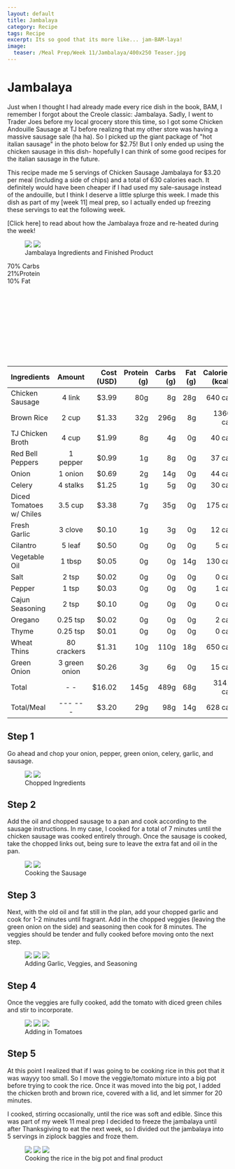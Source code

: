 ```yaml
---
layout: default
title: Jambalaya
category: Recipe
tags: Recipe
excerpt: Its so good that its more like... jam-BAM-laya! 
image:
  teaser: /Meal Prep/Week 11/Jambalaya/400x250 Teaser.jpg
---
```


# Jambalaya

Just when I thought I had already made every rice dish in the book, BAM, I remember I forgot about the Creole classic: Jambalaya. Sadly, I went to Trader Joes before my local grocery store this time, so I got some Chicken Andouille Sausage at TJ before realizng that my other store was having a massive sausage sale (ha ha). So I picked up the giant package of "hot italian sausage" in the photo below for $2.75! But I only ended up using the chicken sausage in this dish- hopefully I can think of some good recipes for the italian sausage in the future. 
 
This recipe made me 5 servings of Chicken Sausage Jambalaya for $3.20 per meal (including a side of chips) and a total of 630 calories each. It definitely would have been cheaper if I had used my sale-sausage instead of the andouille, but I think I deserve a little splurge this week. I made this dish as part of my [week 11] meal prep, so I actually ended up freezing these servings to eat the following week. 

[Click here] to read about how the Jambalaya froze and re-heated during the week!

<figure class="half">
	<img src="{{ site.url }}/images/Meal Prep/Week 11/Jambalaya/0 Ingredients.jpg">
	<img src="{{ site.url }}/images/Meal Prep/Week 11/Jambalaya/0.5 Finished.jpg">
	<figcaption> Jambalaya Ingredients and Finished Product </figcaption>
</figure>

<div class="c100 p70 big">
  <span>70% Carbs </span>
  <div class="slice">
    <div class="bar"></div>
    <div class="fill"></div>
  </div>
</div>

<div class="c100 p21 big">
  <span>21%Protein </span>
  <div class="slice">
    <div class="bar"></div>
    <div class="fill"></div>
  </div>
</div>

<div class="c100 p10 big">
  <span>10% Fat </span>
  <div class="slice">
    <div class="bar"></div>
    <div class="fill"></div>
  </div>
</div>

<br>
<br />
<br>
<br />
<br>
<br />
<br>
<br />
<br>
<br />


|	**Ingredients**	|	**Amount**		|	 **Cost (USD)** 	|	**Protein (g)**	|	**Carbs (g)**	|	**Fat (g)**	|	**Calories (kcal)**
|	:----------	|	:----------:		|	 ---------: 	|	 ---------: 	|	 ---------: 	|	 ---------: 	|	 ---------: 
|	Chicken Sausage	|	4	link	|	 $3.99 	|	80g	|	8g	|	28g	|	640 cal
|	Brown Rice	|	2	cup	|	 $1.33 	|	32g	|	296g	|	8g	|	1360 cal
|	TJ Chicken Broth	|	4	cup	|	 $1.99 	|	8g	|	4g	|	0g	|	40 cal
|	Red Bell Peppers	|	1	pepper	|	 $0.99 	|	1g	|	8g	|	0g	|	37 cal
|	Onion	|	1	onion	|	 $0.69 	|	2g	|	14g	|	0g	|	44 cal
|	Celery	|	4	stalks	|	 $1.25 	|	1g	|	5g	|	0g	|	30 cal
|	Diced Tomatoes w/ Chiles	|	3.5	cup	|	 $3.38 	|	7g	|	35g	|	0g	|	175 cal
|	Fresh Garlic	|	3	clove	|	 $0.10 	|	1g	|	3g	|	0g	|	12 cal
|	Cilantro	|	5	leaf	|	 $0.50 	|	0g	|	0g	|	0g	|	5 cal
|	Vegetable Oil	|	1	tbsp	|	 $0.05 	|	0g	|	0g	|	14g	|	130 cal
|	Salt	|	2	tsp	|	 $0.02 	|	0g	|	0g	|	0g	|	0 cal
|	Pepper	|	1	tsp	|	 $0.03 	|	0g	|	0g	|	0g	|	1 cal
|	Cajun Seasoning	|	2	tsp	|	 $0.10 	|	0g	|	0g	|	0g	|	0 cal
|	Oregano	|	0.25	tsp	|	 $0.02 	|	0g	|	0g	|	0g	|	2 cal
|	Thyme	|	0.25	tsp	|	 $0.01 	|	0g	|	0g	|	0g	|	0 cal
|	Wheat Thins	|	80	crackers	|	 $1.31 	|	10g	|	110g	|	18g	|	650 cal
|	Green Onion	|	3	green onion	|	 $0.26 	|	3g	|	6g	|	0g	|	15 cal
|	Total	|	-	-	|	 $16.02 	|	145g	|	489g	|	68g	|	3141 cal
|	Total/Meal	|	---	---	|	 $3.20 	|	29g	|	98g	|	14g	|	628 cal


<h2> Step 1 </h2>

Go ahead and chop your onion, pepper, green onion, celery, garlic, and sausage.  

<figure class="half">
	<img src="{{ site.url }}/images/Meal Prep/Week 11/Jambalaya/1 Chopped.jpg">
	<img src="{{ site.url }}/images/Meal Prep/Week 11/Jambalaya/1.5 Chopped.jpg">
	<figcaption> Chopped Ingredients </figcaption>
</figure>

<h2> Step 2 </h2>

Add the oil and chopped sausage to a pan and cook according to the sausage instructions. In my case, I cooked for a total of 7 minutes until the chicken sausage was cooked entirely through. Once the sausage is cooked, take the chopped links out, being sure to leave the extra fat and oil in the pan. 

<figure class="half">
	<img src="{{ site.url }}/images/Meal Prep/Week 11/Jambalaya/2 Sausage.jpg">
	<img src="{{ site.url }}/images/Meal Prep/Week 11/Jambalaya/2.5 Cooked Sausage.jpg">
	<figcaption> Cooking the Sausage </figcaption>
</figure>

<h2> Step 3 </h2>

Next, with the old oil and fat still in the plan, add your chopped garlic and cook for 1-2 minutes until fragrant. Add in the chopped veggies (leaving the green onion on the side) and seasoning then cook for 8 minutes. The veggies should be tender and fully cooked before moving onto the next step. 

<figure class="third">
	<img src="{{ site.url }}/images/Meal Prep/Week 11/Jambalaya/3 Garlic.jpg">
	<img src="{{ site.url }}/images/Meal Prep/Week 11/Jambalaya/3.5 Veggies.jpg">
	<img src="{{ site.url }}/images/Meal Prep/Week 11/Jambalaya/3.7 Seasoning.jpg">
	<figcaption> Adding Garlic, Veggies, and Seasoning </figcaption>
</figure>

<h2> Step 4 </h2>

Once the veggies are fully cooked, add the tomato with diced green chiles and stir to incorporate. 

<figure class="third">
	<img src="{{ site.url }}/images/Meal Prep/Week 11/Jambalaya/4 Cooked.jpg">
	<img src="{{ site.url }}/images/Meal Prep/Week 11/Jambalaya/4.5 Tomatoes.jpg">
	<img src="{{ site.url }}/images/Meal Prep/Week 11/Jambalaya/4.7 Incorporated.jpg">
	<figcaption> Adding in Tomatoes </figcaption>
</figure>

<h2> Step 5 </h2>

At this point I realized that if I was going to be cooking rice in this pot that it was wayyy too small. So I move the veggie/tomato mixture into a big pot before trying to cook the rice. Once it was moved into the big pot, I added the chicken broth and brown rice, covered with a lid, and let simmer for 20 minutes. 

I cooked, stirring occasionally, until the rice was soft and edible. Since this was part of my week 11 meal prep I decided to freeze the jambalaya until after Thanksgiving to eat the next week, so I divided out the jambalaya into 5 servings in ziplock baggies and froze them. 

<figure class="third">
	<img src="{{ site.url }}/images/Meal Prep/Week 11/Jambalaya/5 Big Pot.jpg">
	<img src="{{ site.url }}/images/Meal Prep/Week 11/Jambalaya/5.5 Rice.jpg">
	<img src="{{ site.url }}/images/Meal Prep/Week 11/Jambalaya/5.7 Rice Cooked.jpg">
	<figcaption> Cooking the rice in the big pot and final product </figcaption>
</figure>
